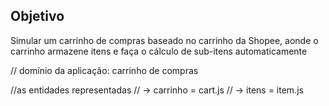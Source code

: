 ## Objetivo

Simular um carrinho de compras baseado no carrinho da Shopee, aonde o carrinho armazene itens e faça o cálculo de sub-itens automaticamente

// domínio da aplicação: carrinho de compras

//as entidades representadas
// -> carrinho = cart.js
// -> itens = item.js

